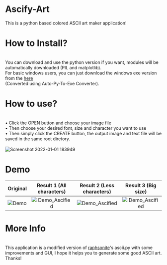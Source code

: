 # Ascify-Art
This is a python based colored ASCII art maker application!
# How to Install?
<br> You can download and use the python version if you want, modules will be automatically downloaded (PIL and matplotlib).
<br> For basic windows users, you can just download the windows exe version from the [here](https://github.com/Akascape/Ascify-Art/releases/download/v0.1/Ascify-Art_win64.zip)
<br>(Converted using Auto-Py-To-Exe Converter).
# How to use?
<br>• Click the OPEN button and choose your image file
<br>• Then choose your desired font, size and character you want to use
<br>• Then simply click the CREATE button, the output image and text file will be saved in the same root diretory.
<br>
<br>![Screenshot 2022-01-01 183949](https://user-images.githubusercontent.com/89206401/147852516-50c3de92-18cf-4b66-8bbc-f6e04912c8aa.png)
# Demo
| Original | Result 1 (All characters) | Result 2 (Less characters) | Result 3 (Big size) |
|:--------:|:--------:|:--------:|:--------:|
|![Demo](https://user-images.githubusercontent.com/89206401/147851171-4d635140-e7b3-45e8-b634-f411ee416e3e.png) |![Demo_Ascified](https://user-images.githubusercontent.com/89206401/147851176-576b231b-eccc-42ec-8a11-cebc68db9a7a.png) | ![Demo_Ascified](https://user-images.githubusercontent.com/89206401/147852092-8eed3755-bc6e-48ec-8db9-d30f4e76eba6.png) |![Demo_Ascified](https://user-images.githubusercontent.com/89206401/147852255-43e28d34-1c61-480e-b13f-ce4ed9c9a494.png)
# More Info
<br> This application is a modified version of [raphsonite](https://raphsonite.github.io/)'s ascii.py with some improvements and GUI, I hope it helps you to generate some good ASCII art. Thanks!
